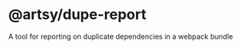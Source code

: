 @artsy/dupe-report
==================

A tool for reporting on duplicate dependencies in a webpack bundle
